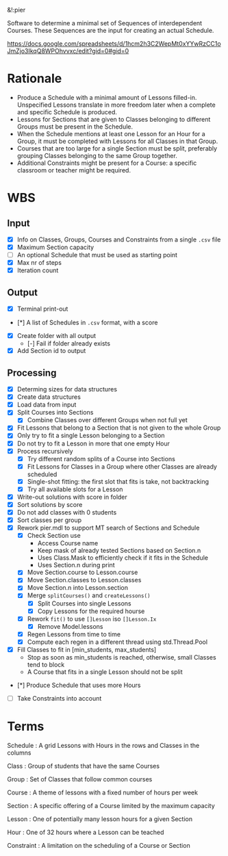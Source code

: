 &!:pier

Software to determine a minimal set of Sequences of interdependent Courses. These Sequences are the input for creating an actual Schedule.

https://docs.google.com/spreadsheets/d/1hcm2h3C2WepMt0xYYwRzCC1oJmZjo3IkqQ8WPOhvvxc/edit?gid=0#gid=0

# Rationale
- Produce a Schedule with a minimal amount of Lessons filled-in. Unspecified Lessons translate in more freedom later when a complete and specific Schedule is produced.
- Lessons for Sections that are given to Classes belonging to different Groups must be present in the Schedule.
- When the Schedule mentions at least one Lesson for an Hour for a Group, it must be completed with Lessons for all Classes in that Group.
- Courses that are too large for a single Section must be split, preferably grouping Classes belonging to the same Group together.
- Additional Constraints might be present for a Course: a specific classroom or teacher might be required.

# WBS
## Input
- [x] Info on Classes, Groups, Courses and Constraints from a single `.csv` file
- [x] Maximum Section capacity
- [ ] An optional Schedule that must be used as starting point
- [x] Max nr of steps
- [x] Iteration count
## Output
- [x] Terminal print-out
- [*] A list of Schedules in `.csv` format, with a score
- [x] Create folder with all output
	- [-] Fail if folder already exists
- [x] Add Section id to output
## Processing
- [x] Determing sizes for data structures
- [x] Create data structures
- [x] Load data from input
- [x] Split Courses into Sections
	- [x] Combine Classes over different Groups when not full yet
- [x] Fit Lessons that belong to a Section that is not given to the whole Group
- [x] Only try to fit a single Lesson belonging to a Section
- [x] Do not try to fit a Lesson in more that one empty Hour
- [x] Process recursively
	- [x] Try different random splits of a Course into Sections
	- [x] Fit Lessons for Classes in a Group where other Classes are already scheduled
	- [x] Single-shot fitting: the first slot that fits is take, not backtracking
	- [x] Try all available slots for a Lesson
- [x] Write-out solutions with score in folder
- [x] Sort solutions by score
- [x] Do not add classes with 0 students
- [x] Sort classes per group
- [x] Rework pier.mdl to support MT search of Sections and Schedule
	- [x] Check Section use
		- Access Course name
		- Keep mask of already tested Sections based on Section.n
		- Uses Class.Mask to efficiently check if it fits in the Schedule
		- Uses Section.n during print
	- [x] Move Section.course to Lesson.course
	- [x] Move Section.classes to Lesson.classes
	- [x] Move Section.n into Lesson.section
	- [x] Merge `splitCourses()` and `createLessons()`
		- [x] Split Courses into single Lessons
		- [x] Copy Lessons for the required hourse
	- [x] Rework `fit()` to use `[]Lesson` iso `[]Lesson.Ix`
		- [x] Remove Model.lessons
	- [x] Regen Lessons from time to time
	- [x] Compute each regen in a different thread using std.Thread.Pool
- [x] Fill Classes to fit in [min_students, max_students]
	- Stop as soon as min_students is reached, otherwise, small Classes tend to block
	- A Course that fits in a single Lesson should not be split
- [*] Produce Schedule that uses more Hours
- [ ] Take Constraints into account

# Terms

Schedule
: A grid Lessons with Hours in the rows and Classes in the columns

Class
: Group of students that have the same Courses

Group
: Set of Classes that follow common courses

Course
: A theme of lessons with a fixed number of hours per week

Section
: A specific offering of a Course limited by the maximum capacity

Lesson
: One of potentially many lesson hours for a given Section

Hour
: One of 32 hours where a Lesson can be teached

Constraint
: A limitation on the scheduling of a Course or Section
